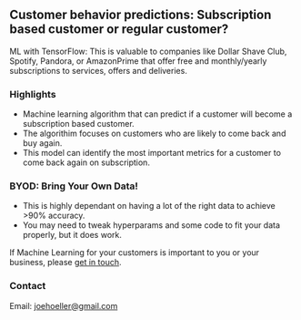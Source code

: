 ## Customer behavior predictions: Subscription based customer or regular customer?

ML with TensorFlow: This is valuable to companies like Dollar Shave Club, Spotify, Pandora, or AmazonPrime that offer free and monthly/yearly subscriptions to services, offers and deliveries.

### Highlights 

* Machine learning algorithm that can predict if a customer will become a subscription based customer.
* The algorithim focuses on customers who are likely to come back and buy again.
* This model can identify the most important metrics for a customer to come back again on subscription. 

### BYOD: Bring Your Own Data!

* This is highly dependant on having a lot of the right data to achieve >90% accuracy.
* You may need to tweak hyperparams and some code to fit your data properly, but it does work.
 

If Machine Learning for your customers is important to you or your business, please [get in touch](https://www.linkedin.com/in/computer-vision-engineer/).

### Contact

Email: joehoeller@gmail.com
